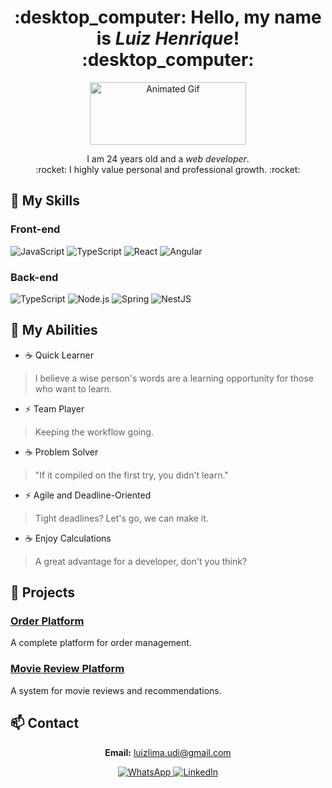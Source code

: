 <h1 align='center'>
  :desktop_computer: Hello, my name is <i>Luiz Henrique</i>! :desktop_computer:
</h1>

<p align='center'>
  <img src="https://64.media.tumblr.com/25fc921ee98d5ff08df6ca44f309a526/tumblr_n0101u2zWe1s5x8pdo1_500.gifv" width="250" height="100" alt="Animated Gif"/>
</p>

<p align='center'>
  I am 24 years old and a <i>web developer</i>. <br>
  :rocket: I highly value personal and professional growth. :rocket: 
</p>

## 📃 My Skills

### Front-end
<img src="https://img.shields.io/badge/JavaScript-F7DF1E?style=for-the-badge&logo=javascript&logoColor=black" alt="JavaScript"/>
<img src="https://img.shields.io/badge/TypeScript-007ACC?style=for-the-badge&logo=typescript&logoColor=white" alt="TypeScript"/>
<img src="https://img.shields.io/badge/React-20232A?style=for-the-badge&logo=react&logoColor=61DAFB" alt="React"/>
<img src="https://img.shields.io/badge/Angular-DD0031?style=for-the-badge&logo=angular&logoColor=white" alt="Angular"/>

### Back-end
<img src="https://img.shields.io/badge/TypeScript-007ACC?style=for-the-badge&logo=typescript&logoColor=white" alt="TypeScript"/>
<img src="https://img.shields.io/badge/Node.js-43853D?style=for-the-badge&logo=node.js&logoColor=white" alt="Node.js"/> 
<img src="https://img.shields.io/badge/Spring-6DB33F?style=for-the-badge&logo=spring&logoColor=white" alt="Spring"/> 
<img src="https://img.shields.io/badge/NestJS-E0234E?style=for-the-badge&logo=nestjs&logoColor=white" alt="NestJS"/> 

## 📃 My Abilities

- :coffee: Quick Learner
> I believe a wise person's words are a learning opportunity for those who want to learn.

- :zap: Team Player
> Keeping the workflow going.

- :coffee: Problem Solver
> "If it compiled on the first try, you didn't learn."

- :zap: Agile and Deadline-Oriented
> Tight deadlines? Let's go, we can make it.

- :coffee: Enjoy Calculations
> A great advantage for a developer, don't you think?

## 🚀 Projects

### [Order Platform](https://luizlima-code-sds2.netlify.app/)
A complete platform for order management.

### [Movie Review Platform](https://luizcode-dsmovie.netlify.app/)
A system for movie reviews and recommendations.

## 📫 Contact

<p align='center'>
  <strong>Email:</strong> <a href='mailto:luizlima.udi@gmail.com'>luizlima.udi@gmail.com</a>
</p>

<p align='center'>
   <a href="https://wa.me/+5534998776020" target="_blank">
    <img src="https://img.shields.io/badge/WhatsApp-25D366?style=for-the-badge&logo=whatsapp&logoColor=white" alt="WhatsApp"/>
   </a>
   <a href="https://www.linkedin.com/in/luizlima-code/" target="_blank">
    <img src="https://img.shields.io/badge/LinkedIn-0077B5?style=for-the-badge&logo=linkedin&logoColor=white" alt="LinkedIn"/>
  </a>
</p>
